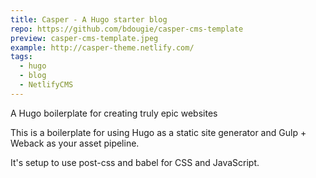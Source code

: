 ```yaml
---
title: Casper - A Hugo starter blog
repo: https://github.com/bdougie/casper-cms-template
preview: casper-cms-template.jpeg
example: http://casper-theme.netlify.com/
tags:
  - hugo
  - blog
  - NetlifyCMS
---
```


A Hugo boilerplate for creating truly epic websites

This is a boilerplate for using Hugo as a static site generator and Gulp + Weback as your asset pipeline.

It's setup to use post-css and babel for CSS and JavaScript.
